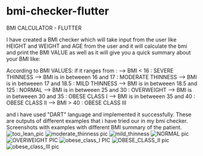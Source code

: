 # bmi-checker-flutter
BMI CALCULATOR - FLUTTER

I have created a BMI checker which will take input from the user like HEIGHT and WEIGHT and AGE from the user and it will calculate the bmi and print the BMI VALUE as well as it will give you a quick summary about your BMI like:

According to BMI VALUES:
if it ranges from :
--> BMI < 16 : SEVERE THINNESS
--> BMI is in betweeen 16 and 17 : MODERATE THINNESS
--> BMI is in betweeen 17 and 18.5 : MILD THINNESS
--> BMI is in betweeen 18.5 and 125 : NORMAL
--> BMI is in betweeen 25 and 30 : OVERWEIGHT
--> BMI is in betweeen 30 and 35 : OBESE CLASS I 
--> BMI is in betweeen 35 and 40 : OBESE CLASS II
--> BMI > 40 : OBESE CLASS III
     
and i have used "DART" language and implemented it successfully. 
These are outputs of different examples that i have tried our in my bmi checker.
Screenshots with examples with different BMI summary of the patient.
![too_lean_pic](https://github.com/garunkumar26/bmi-checker-flutter/assets/112776801/a5771dc5-83b2-430c-952c-cd53bb8479ef)
![moderate_thinness pic](https://github.com/garunkumar26/bmi-checker-flutter/assets/112776801/160aca39-584f-4b4e-aa7a-5f755675ae00)
![mild_thinness](https://github.com/garunkumar26/bmi-checker-flutter/assets/112776801/de01ae27-d7ba-43c4-8b78-ce01ac1d4012)
![NORMAL pic](https://github.com/garunkumar26/bmi-checker-flutter/assets/112776801/dfb3d820-0768-4a4a-8f58-587b01ee9af8)
![OVERWEIGHT PIC](https://github.com/garunkumar26/bmi-checker-flutter/assets/112776801/75ccc2ed-40c3-45a9-82b4-898143eab6bc)
![obese_class_I PIC](https://github.com/garunkumar26/bmi-checker-flutter/assets/112776801/2f38a768-7f7b-4653-b2ec-78f8f34ea492)
![OBESE_CLASS_II pic](https://github.com/garunkumar26/bmi-checker-flutter/assets/112776801/7e3e6627-dbeb-4aa8-a351-78e12480e53a)
![obese_class_III pic](https://github.com/garunkumar26/bmi-checker-flutter/assets/112776801/05c1ee53-a29f-432c-a89e-837427269f00)
